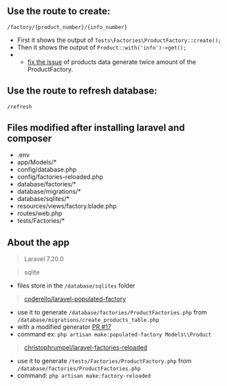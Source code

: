 ## Use the route to create:
`/factory/{product_number}/{info_number}`

- First it shows the output of `Tests\Factories\ProductFactory::create();`
- Then it shows the output of `Product::with('info')->get();`
- - [fix the issue](https://github.com/christophrumpel/laravel-factories-reloaded/issues/60) of products data generate twice amount of the ProductFactory.

## Use the route to refresh database:
`/refresh`

## Files modified after installing laravel and composer
- .env
- app/Models/*
- config/database.php
- config/factories-reloaded.php
- database/factories/*
- database/migrations/*
- database/sqlites/*
- resources/views/factory.blade.php
- routes/web.php
- tests/Factories/*

## About the app

> Laravel 7.20.0

> sqlite
- files store in the `/database/sqlites` folder
> [coderello/laravel-populated-factory](https://github.com/coderello/laravel-populated-factory) 
- use it to generate `/database/factories/ProductFactories.php` from `/database/migrations/create_products_table.php`
- with a modified generator [PR #17](https://github.com/coderello/laravel-populated-factory/pull/17)
- command ex: `php artisan make:populated-factory Models\\Product`
> [christophrumpel/laravel-factories-reloaded](https://github.com/christophrumpel/laravel-factories-reloaded)
- use it to generate `/tests/Factories/ProductFactory.php` from `/database/factories/ProductFactories.php`
- command: `php artisan make:factory-reloaded`